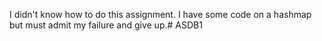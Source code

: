 I didn't know how to do this assignment. I have some code on a hashmap
but must admit my failure and give up.# ASDB1
